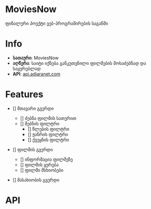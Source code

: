 # MoviesNow
ფინალური პოექტი ვებ-პროგრამირების საგანში

# Info

- <b>სათაური</b>: MoviesNow
- <b>აღწერა</b>: საიტი იქნება განკუთვნილი ფილმების მოსაძებნად და საყურებლად
- <b>API</b>:  [api.adjaranet.com](api.adjaranet.com)

# Features

- [] მთავარი გვერდი
    - [] ძებნა ფილმის სათურით
    - [] შებნის ფილტრი
        - [] წლების ფილტრი
        - [] ჟანრის ფილტრი
        - [] ქვეყნის ფილტრი

- [] ფილმის გვერდი
    - [] ინფორმაცია ფილმეზე
    - [] ფილმის ყურება
    - [] ფილმი მსხიობები

- [] მასახიობის გვერდი

# API
